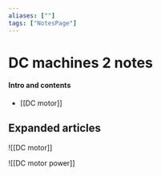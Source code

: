 ```yaml
---
aliases: [""]
tags: ["NotesPage"]
---
```


# DC machines 2 notes

#### Intro and contents
- [[DC motor]]


## Expanded articles
![[DC motor]]

![[DC motor power]]
